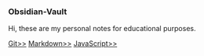 ### Obsidian-Vault

Hi, these are my personal notes for educational purposes.

[Git>>](./Git/Git.md)
[Markdown>>](Markdown.md)
[JavaScript>>](./JavaScript/JavaScript.md)


